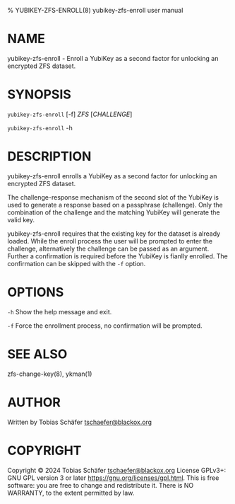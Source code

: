 % YUBIKEY-ZFS-ENROLL(8) yubikey-zfs-enroll user manual

# NAME

yubikey-zfs-enroll - Enroll a YubiKey as a second factor for unlocking an
encrypted ZFS dataset.

# SYNOPSIS

`yubikey-zfs-enroll` [-f] *ZFS* [*CHALLENGE*]

`yubikey-zfs-enroll` -h

# DESCRIPTION

yubikey-zfs-enroll enrolls a YubiKey as a second factor for unlocking an
encrypted ZFS dataset.

The challenge-response mechanism of the second slot of the YubiKey is used to
generate a response based on a passphrase (challenge). Only the combination
of the challenge and the matching YubiKey will generate the valid key.

yubikey-zfs-enroll requires that the existing key for the dataset is already
loaded. While the enroll process the user will be prompted to enter the
challenge, alternatively the challenge can be passed as an argument. Further
a confirmation is required before the YubiKey is fianlly enrolled.
The confirmation can be skipped with the `-f` option.

# OPTIONS

`-h`  Show the help message and exit.

`-f`  Force the enrollment process, no confirmation will be prompted.

# SEE ALSO

zfs-change-key(8), ykman(1)

# AUTHOR

Written by Tobias Schäfer <tschaefer@blackox.org>

# COPYRIGHT

Copyright © 2024 Tobias Schäfer <tschaefer@blackox.org> License GPLv3+: GNU GPL
version 3 or later <https://gnu.org/licenses/gpl.html>.
This  is free software: you are free to change and redistribute it. There is
NO WARRANTY, to the extent permitted by law.
